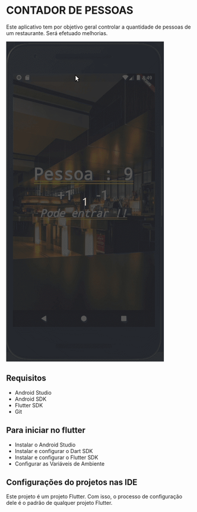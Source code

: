 # CONTADOR DE PESSOAS

Este aplicativo tem por objetivo geral controlar a quantidade de pessoas de um restaurante.
    Será efetuado melhorias.

![Tela Aplicação](https://github.com/AlexandreFerreiraCosta/contador_pessoas/blob/master/images/contador_pessoas.gif)

## Requisitos

 * Android Studio
 * Android SDK
 * Flutter SDK
 * Git

## Para iniciar no flutter

* Instalar o Android Studio
* Instalar e configurar o Dart SDK
* Instalar e configurar o Flutter SDK
* Configurar as Variáveis de Ambiente

## Configurações do projetos nas IDE

Este projeto é um projeto Flutter. Com isso, o processo de configuração dele é o padrão de qualquer projeto Flutter.
